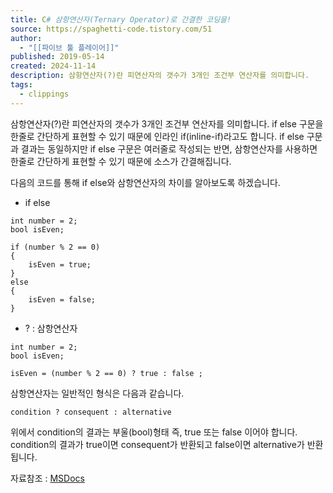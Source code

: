 ```yaml
---
title: C# 삼항연산자(Ternary Operator)로 간결한 코딩을!
source: https://spaghetti-code.tistory.com/51
author:
  - "[[파이브 툴 플레이어]]"
published: 2019-05-14
created: 2024-11-14
description: 삼항연산자(?)란 피연산자의 갯수가 3개인 조건부 연산자를 의미합니다.
tags:
  - clippings
---
```

삼항연산자(?)란 피연산자의 갯수가 3개인 조건부 연산자를 의미합니다. if else 구문을 한줄로 간단하게 표현할 수 있기 때문에 인라인 if(inline-if)라고도 합니다. if else 구문과 결과는 동일하지만 if else 구문은 여러줄로 작성되는 반면, 삼항연산자를 사용하면 한줄로 간단하게 표현할 수 있기 때문에 소스가 간결해집니다. 

다음의 코드를 통해 if else와 삼항연산자의 차이를 알아보도록 하겠습니다.

- if else

```
int number = 2;
bool isEven;

if (number % 2 == 0)
{
	isEven = true;
}
else 
{
	isEven = false;
}
```

- ? : 삼항연산자

```
int number = 2;
bool isEven;

isEven = (number % 2 == 0) ? true : false ;
```

삼항연산자는 일반적인 형식은 다음과 같습니다.

```
condition ? consequent : alternative
```

위에서 condition의 결과는 부울(bool)형태 즉, true 또는 false 이어야 합니다. condition의 결과가 true이면 consequent가 반환되고 false이면 alternative가 반환됩니다.

자료참조 : [MSDocs](https://docs.microsoft.com/ko-kr/dotnet/csharp/language-reference/operators/conditional-operator)